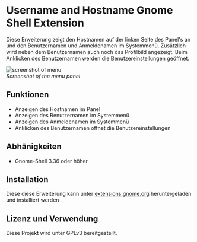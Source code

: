 # Username and Hostname Gnome Shell Extension
Diese Erweiterung zeigt den Hostnamen auf der linken Seite des Panel's an und den Benutzernamen und Anmeldenamen im Systemmenü. Zusätzlich wird neben dem Benutzernamen auch noch das Profilbild angezeigt. Beim Anklicken des Benutzernamen werden die Benutzereinstellungen geöffnet.

![screenshot of menu](./media/logo.png)\
*Screenshot of the menu panel*

## Funktionen
- Anzeigen des Hostnamen im Panel
- Anzeigen des Benutzernamen im Systemmenü
- Anzeigen des Anmeldenamen im Systemmenü
- Anklicken des Benutzernamen offnet die Benutzereinstellungen

## Abhänigkeiten
- Gnome-Shell 3.36 oder höher

## Installation
Diese diese Erweiterung kann unter [extensions.gnome.org](https://extensions.gnome.org/extension/4583/username-and-hostname-to-panel/) heruntergeladen und installiert werden

## Lizenz und Verwendung
Diese Projekt wird unter GPLv3 bereitgestellt.
